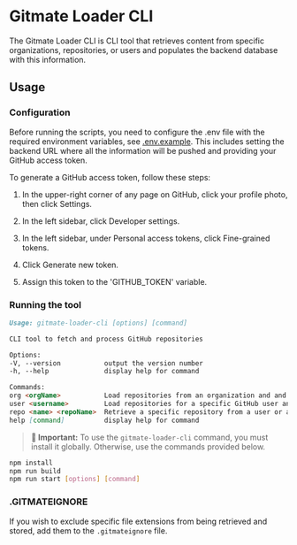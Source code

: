 # Gitmate Loader CLI

The Gitmate Loader CLI is CLI tool that retrieves content from specific organizations, repositories, or users and populates the backend database with this information.
## Usage

### Configuration
Before running the scripts, you need to configure the .env file with the required environment variables, see [.env.example](.env.example).
This includes setting the backend URL where all the information will be pushed and providing your GitHub access token.

To generate a GitHub access token, follow these steps:
1. In the upper-right corner of any page on GitHub, click your profile photo, then click  Settings.

2. In the left sidebar, click  Developer settings.

3. In the left sidebar, under  Personal access tokens, click Fine-grained tokens.

4. Click Generate new token.

5. Assign this token to the 'GITHUB_TOKEN' variable.

### Running the tool
```markdown
Usage: gitmate-loader-cli [options] [command]

CLI tool to fetch and process GitHub repositories

Options:
-V, --version           output the version number
-h, --help              display help for command

Commands:
org <orgName>           Load repositories from an organization and and send all its details to the specified backend.
user <username>         Load repositories for a specific GitHub user and send all its details to the specified backend.
repo <name> <repoName>  Retrieve a specific repository from a user or an organization and send all its details to the specified backend.
help [command]          display help for command
```
> **🚨 Important:** To use the `gitmate-loader-cli` command, you must install it globally. Otherwise, use the commands provided below.
```bash
npm install
npm run build
npm run start [options] [command] 
```

### .GITMATEIGNORE
If you wish to exclude specific file extensions from being retrieved and stored, add them to the `.gitmateignore` file.



